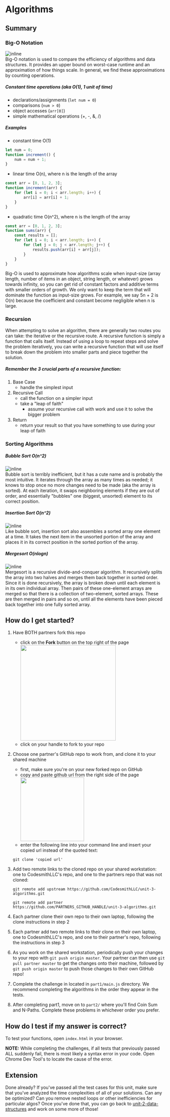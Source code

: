 # Algorithms

## Summary
### Big-O Notation
![inline](./docs/assets/images/bigonotation.jpg)
<br>
Big-O notation is used to compare the efficiency of algorithms and data structures. It
provides an upper bound on worst-case runtime and an approximation of how things scale.
In general, we find these approximations by counting operations. 

##### Constant time operations (aka O(1), 1 unit of time)
* declarations/assignments (`let num = 0`) 
* comparisons (`num > 0`) 
* object accesses (`arr[0]`)
* simple mathematical operations (+, -, &amp;, /)

##### Examples
* constant time O(1)
```javascript
let num = 0;
function increment() {
    num = num + 1;
}
```
* linear time O(n), where n is the length of the array
```javascript
const arr = [0, 1, 2, 3];
function increment(arr) {
    for (let i = 0; i < arr.length; i++) {
        arr[i] = arr[i] + 1;
    }
}
```
* quadratic time O(n^2), where n is the length of the array
```javascript
const arr = [0, 1, 2, 3];
function sums(arr) {
    const results = [];
    for (let i = 0; i < arr.length; i++) {
        for (let j = 0; j < arr.length; j++) {
            results.push(arr[i] + arr[j]);
        }
    }
}
```

Big-O is used to approximate how algorithms scale when input-size (array length, number of items in
an object, string length, or whatever) grows towards infinity, so you
can get rid of constant factors and additive terms with smaller orders of
growth. We only want to keep the term that will
dominate the function as input-size grows. For example, we say 5n + 2 is O(n) because the
coefficient and constant become negligible when n is large.

### Recursion
When attempting to solve an algorithm, there are generally two routes you can take: the iterative or the
recursive route. A recursive function is simply a function that calls itself. Instead of using
a loop to repeat steps and solve the problem iteratively, you can write a recursive function that
will use itself to break down the problem into smaller parts and piece together the solution.

##### Remember the 3 crucial parts of a recursive function:
1. Base Case
    - handle the simplest input
2. Recursive Call
    - call the function on a simpler input
    - take a "leap of faith"
        - assume your recursive call with work and use it to solve the bigger problem
3. Return
    - return your result so that you have something to use during your leap of faith

### Sorting Algorithms
##### Bubble Sort O(n^2)
![inline](./docs/assets/images/bubble_sort.gif) <br>
Bubble sort is terribly inefficient, but it has a cute name and is probably the most intuitive. It
iterates through the array as many times as needed; it knows to stop once no more changes need to be
made (aka the array is sorted). At each iteration, it swaps
neighboring elements if they are out of order, and essentially "bubbles" one (biggest, unsorted)
element to its correct position.

##### Insertion Sort O(n^2)
![inline](./docs/assets/images/insertion_sort.gif) <br>
Like bubble sort, insertion sort also assembles a sorted array one element at a time. It takes the
next item in the unsorted portion of the array and places it in its correct position in the sorted portion of the array.

##### Mergesort O(nlogn)
![inline](./docs/assets/images/merge_sort.gif) <br>
Mergesort is a recursive divide-and-conquer algorithm. It recursively splits the array into two
halves and merges them back together in sorted order. Since it is done recursively, the array is
broken down until each element is in its own individual array. Then pairs of these one-element
arrays are merged so that there is a collection of two-element, sorted arrays. These are then merged
in pairs and so on, until all the elements have been pieced back together into one fully sorted
array.

## How do I get started?
1. Have BOTH partners fork this repo
    - click on the **Fork** button on the top right of the page
    <br><img src="./docs/assets/images/fork_button.jpg" width="300px"></img>  
    - click on your handle to fork to your repo

2. Choose one partner's GitHub repo to work from, and clone it to your shared machine
    - first, make sure you're on your new forked repo on GitHub
    - copy and paste github url from the right side of the page
    <br><img src="./docs/assets/images/clone-repo-clone-url-button.png" width="200px"></img>
    - enter the following line into your command line and insert your copied url instead of the quoted text:
    ```
    git clone 'copied url'
    ```
3. Add two remote links to the cloned repo on your shared workstation: one to CodesmithLLC's repo, and one to the partners repo that was not cloned:
    ```
    git remote add upstream https://github.com/CodesmithLLC/unit-3-algorithms.git
    ```
    ```
    git remote add partner https://github.com/PARTNERS_GITHUB_HANDLE/unit-3-algorithms.git
    ```
4. Each partner clone their own repo to their own laptop, following the clone instructions in step 2
5. Each partner add two remote links to their clone on their own laptop, one to CodesmithLLC's repo, and one to their partner's repo, following the instructions in step 3
6. As you work on the shared workstation, periodically push your changes to your repo with `git push origin master`. Your partner can then use `git pull partner master` to get the changes onto their machine, followed by `git push origin master` to push those changes to their own GitHub repo!

7. Complete the challenge in located in `part1/main.js` directory. We recommend completing the algorithms in the order they appear in the tests. 

8. After completing part1, move on to `part2/` where you'll find Coin Sum and N-Paths. Complete these problems in whichever order you prefer.

## How do I test if my answer is correct?
To test your functions, open `index.html` in your browser.

**NOTE:** While completing the challenges, if all tests that previously passed ALL suddenly fail, there is most likely a syntax error in your code. Open Chrome Dev Tool's to locate the cause of the error.

## Extension

Done already? If you've passed all the test cases for this unit, make sure that you've analyzed the time complexities of all of your solutions. Can any be optimized? Can you remove nested loops or other inefficiencies for particular algos?
Once you've done that, you can go back to [unit-2-data-structures](https://github.com/CodesmithLLC/unit-2-data-structure/) and work on some more of those!
